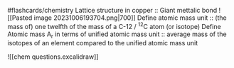 #flashcards/chemistry 
Lattice structure in copper :: Giant mettalic bond
![[Pasted image 20231006193704.png|700]]
Define atomic mass unit :: (the mass of) one twelfth of the mass of a C-12 / <sup>12</sup>C atom (or isotope)
Define Atomic mass A<sub>r</sub> in terms of unified atomic mass unit :: average mass of the isotopes of an element compared to the unified atomic mass unit

![[chem questions.excalidraw]]
